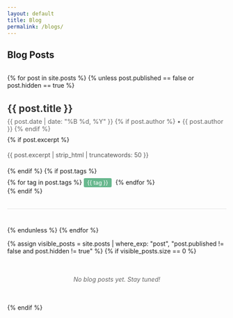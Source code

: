 ```yaml
---
layout: default
title: Blog
permalink: /blogs/
---
```


## Blog Posts

<div class="blog-list">
  {% for post in site.posts %}
    {% unless post.published == false or post.hidden == true %}
    <article class="blog-item">
      <h3 class="blog-title">
        <a href="{{ post.url | relative_url }}">{{ post.title }}</a>
      </h3>
      <div class="blog-meta">
        <time datetime="{{ post.date | date_to_xmlschema }}">
          {{ post.date | date: "%B %d, %Y" }}
        </time>
        {% if post.author %}
          • {{ post.author }}
        {% endif %}
      </div>
      {% if post.excerpt %}
        <div class="blog-excerpt">
          {{ post.excerpt | strip_html | truncatewords: 50 }}
        </div>
      {% endif %}
      {% if post.tags %}
        <div class="blog-tags">
          {% for tag in post.tags %}
            <span class="blog-tag">{{ tag }}</span>
          {% endfor %}
        </div>
      {% endif %}
    </article>
    {% endunless %}
  {% endfor %}

  {% assign visible_posts = site.posts | where_exp: "post", "post.published != false and post.hidden != true" %}
  {% if visible_posts.size == 0 %}
    <p class="no-posts">No blog posts yet. Stay tuned!</p>
  {% endif %}
</div>

<style>
  .blog-list {
    margin-top: 2rem;
  }

  .blog-item {
    margin-bottom: 2.5rem;
    padding-bottom: 2rem;
    border-bottom: 1px solid #e1e1e1;
  }

  .blog-item:last-child {
    border-bottom: none;
  }

  .blog-title {
    margin-bottom: 0.5rem;
    font-size: 1.4rem;
  }

  .blog-title a {
    color: #333;
    text-decoration: none;
    transition: color 0.3s;
  }

  .blog-title a:hover {
    color: #68b88e;
  }

  .blog-meta {
    color: #666;
    font-size: 0.9rem;
    margin-bottom: 0.5rem;
  }

  .blog-excerpt {
    color: #555;
    line-height: 1.6;
    margin: 1rem 0;
  }

  .blog-tags {
    margin-top: 0.5rem;
  }

  .blog-tag {
    display: inline-block;
    background-color: #68b88e;
    color: white;
    padding: 0.2rem 0.5rem;
    margin-right: 0.3rem;
    border-radius: 3px;
    font-size: 0.8rem;
  }

  .no-posts {
    text-align: center;
    color: #666;
    font-style: italic;
    margin: 3rem 0;
  }

  @media screen and (max-width: 720px) {
    .blog-title {
      font-size: 1.2rem;
    }
  }
</style> 